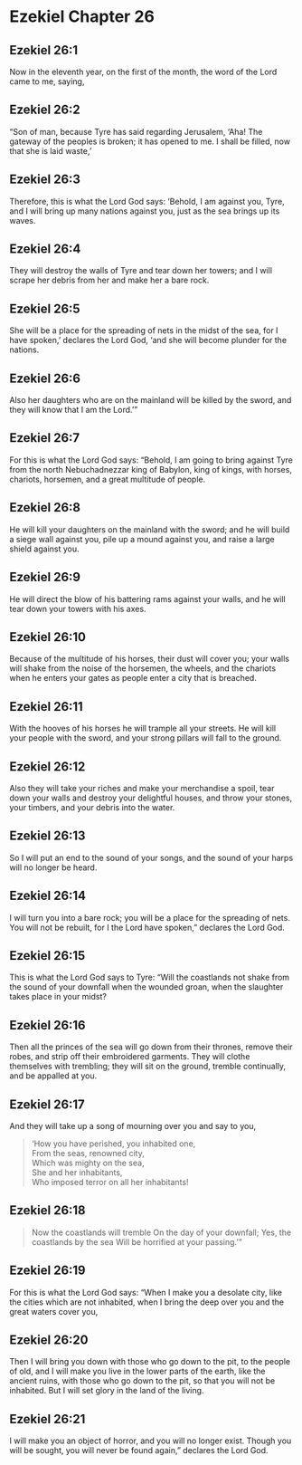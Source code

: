 # Ezekiel Chapter 26

## Ezekiel 26:1

Now in the eleventh year, on the first of the month, the word of the Lord came to me, saying,

## Ezekiel 26:2

“Son of man, because Tyre has said regarding Jerusalem, ‘Aha! The gateway of the peoples is broken; it has opened to me. I shall be filled, now that she is laid waste,’

## Ezekiel 26:3

Therefore, this is what the Lord God says: ‘Behold, I am against you, Tyre, and I will bring up many nations against you, just as the sea brings up its waves.

## Ezekiel 26:4

They will destroy the walls of Tyre and tear down her towers; and I will scrape her debris from her and make her a bare rock.

## Ezekiel 26:5

She will be a place for the spreading of nets in the midst of the sea, for I have spoken,’ declares the Lord God, ‘and she will become plunder for the nations.

## Ezekiel 26:6

Also her daughters who are on the mainland will be killed by the sword, and they will know that I am the Lord.’”

## Ezekiel 26:7

For this is what the Lord God says: “Behold, I am going to bring against Tyre from the north Nebuchadnezzar king of Babylon, king of kings, with horses, chariots, horsemen, and a great multitude of people.

## Ezekiel 26:8

He will kill your daughters on the mainland with the sword; and he will build a siege wall against you, pile up a mound against you, and raise a large shield against you.

## Ezekiel 26:9

He will direct the blow of his battering rams against your walls, and he will tear down your towers with his axes.

## Ezekiel 26:10

Because of the multitude of his horses, their dust will cover you; your walls will shake from the noise of the horsemen, the wheels, and the chariots when he enters your gates as people enter a city that is breached.

## Ezekiel 26:11

With the hooves of his horses he will trample all your streets. He will kill your people with the sword, and your strong pillars will fall to the ground.

## Ezekiel 26:12

Also they will take your riches and make your merchandise a spoil, tear down your walls and destroy your delightful houses, and throw your stones, your timbers, and your debris into the water.

## Ezekiel 26:13

So I will put an end to the sound of your songs, and the sound of your harps will no longer be heard.

## Ezekiel 26:14

I will turn you into a bare rock; you will be a place for the spreading of nets. You will not be rebuilt, for I the Lord have spoken,” declares the Lord God.

## Ezekiel 26:15

This is what the Lord God says to Tyre: “Will the coastlands not shake from the sound of your downfall when the wounded groan, when the slaughter takes place in your midst?

## Ezekiel 26:16

Then all the princes of the sea will go down from their thrones, remove their robes, and strip off their embroidered garments. They will clothe themselves with trembling; they will sit on the ground, tremble continually, and be appalled at you.

## Ezekiel 26:17

And they will take up a song of mourning over you and say to you,

> ‘How you have perished, you inhabited one,  
> From the seas, renowned city,  
> Which was mighty on the sea,  
> She and her inhabitants,  
> Who imposed terror on all her inhabitants!

## Ezekiel 26:18

> Now the coastlands will tremble
> On the day of your downfall;
> Yes, the coastlands by the sea
> Will be horrified at your passing.’”

## Ezekiel 26:19

For this is what the Lord God says: “When I make you a desolate city, like the cities which are not inhabited, when I bring the deep over you and the great waters cover you,

## Ezekiel 26:20

Then I will bring you down with those who go down to the pit, to the people of old, and I will make you live in the lower parts of the earth, like the ancient ruins, with those who go down to the pit, so that you will not be inhabited. But I will set glory in the land of the living.

## Ezekiel 26:21

I will make you an object of horror, and you will no longer exist. Though you will be sought, you will never be found again,” declares the Lord God.

